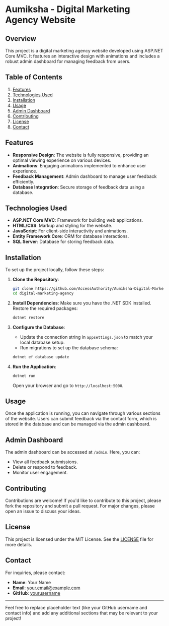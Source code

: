 # Aumiksha - Digital Marketing Agency Website

## Overview

This project is a digital marketing agency website developed using ASP.NET Core MVC. It features an interactive design with animations and includes a robust admin dashboard for managing feedback from users.

## Table of Contents

1. [Features](#features)
2. [Technologies Used](#technologies-used)
3. [Installation](#installation)
4. [Usage](#usage)
5. [Admin Dashboard](#admin-dashboard)
6. [Contributing](#contributing)
7. [License](#license)
8. [Contact](#contact)

## Features

- **Responsive Design**: The website is fully responsive, providing an optimal viewing experience on various devices.
- **Animations**: Engaging animations implemented to enhance user experience.
- **Feedback Management**: Admin dashboard to manage user feedback efficiently.
- **Database Integration**: Secure storage of feedback data using a database.

## Technologies Used

- **ASP.NET Core MVC**: Framework for building web applications.
- **HTML/CSS**: Markup and styling for the website.
- **JavaScript**: For client-side interactivity and animations.
- **Entity Framework Core**: ORM for database interactions.
- **SQL Server**: Database for storing feedback data.

## Installation

To set up the project locally, follow these steps:

1. **Clone the Repository**:
   ```bash
   git clone https://github.com/AccessAuthority/Aumiksha-Digital-Marketing-Agency.git
   cd digital-marketing-agency
   ```

2. **Install Dependencies**:
   Make sure you have the .NET SDK installed. Restore the required packages:
   ```bash
   dotnet restore
   ```

3. **Configure the Database**:
   - Update the connection string in `appsettings.json` to match your local database setup.
   - Run migrations to set up the database schema:
   ```bash
   dotnet ef database update
   ```

4. **Run the Application**:
   ```bash
   dotnet run
   ```
   Open your browser and go to `http://localhost:5000`.

## Usage

Once the application is running, you can navigate through various sections of the website. Users can submit feedback via the contact form, which is stored in the database and can be managed via the admin dashboard.

## Admin Dashboard

The admin dashboard can be accessed at `/admin`. Here, you can:

- View all feedback submissions.
- Delete or respond to feedback.
- Monitor user engagement.

## Contributing

Contributions are welcome! If you'd like to contribute to this project, please fork the repository and submit a pull request. For major changes, please open an issue to discuss your ideas.

## License

This project is licensed under the MIT License. See the [LICENSE](LICENSE) file for more details.

## Contact

For inquiries, please contact:

- **Name**: Your Name
- **Email**: your.email@example.com
- **GitHub**: [yourusername](https://github.com/yourusername)

---

Feel free to replace placeholder text (like your GitHub username and contact info) and add any additional sections that may be relevant to your project!
